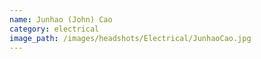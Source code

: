 ```yaml
---
name: Junhao (John) Cao
category: electrical
image_path: /images/headshots/Electrical/JunhaoCao.jpg
---
```

